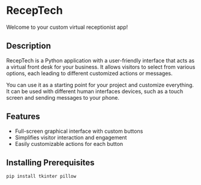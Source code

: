 # RecepTech

Welcome to your custom virtual receptionist app!

## Description

RecepTech is a Python application with a user-friendly interface that acts as a virtual front desk for your business. It allows visitors to select from various options, each leading to different customized actions or messages.

You can use it as a starting point for your project and customize everything. It can be used with different human interfaces devices, such as a touch screen and sending messages to your phone.

## Features

- Full-screen graphical interface with custom buttons
- Simplifies visitor interaction and engagement
- Easily customizable actions for each button

## Installing Prerequisites

```bash
pip install tkinter pillow
